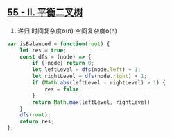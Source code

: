 ## [55 - II. 平衡二叉树](https://leetcode.cn/problems/ping-heng-er-cha-shu-lcof/)

1. 递归 时间复杂度o(n) 空间复杂度o(n)
```js
var isBalanced = function(root) {
    let res = true;
    const dfs = (node) => {
        if (!node) return 0;
        let leftLevel = dfs(node.left) + 1;
        let rightLevel = dfs(node.right) + 1;
        if (Math.abs(leftLevel - rightLevel) > 1) {
            res = false;
        }
        return Math.max(leftLevel, rightLevel)
    }
    dfs(root);
    return res;
};
```